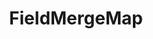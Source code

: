 ---
optionsClassName: FieldMergeMapOptions
optionsClassFullName: MigrationTools.Tools.FieldMergeMapOptions
configurationSamples:
- name: confinguration.json
  description: 
  code: >-
    {
      "MigrationTools": {
        "CommonTools": {
          "FieldMappingTool": {
            "FieldMaps": [
              {
                "FieldMapType": "FieldMergeMap",
                "sourceFields": null,
                "targetField": null,
                "formatExpression": null,
                "ApplyTo": []
              }
            ]
          }
        }
      }
    }
  sampleFor: MigrationTools.Tools.FieldMergeMapOptions
- name: defaults
  description: 
  code: >-
    {
      "MigrationTools": {
        "CommonTools": {
          "FieldMappingTool": {
            "FieldMapDefaults": {
              "FieldMergeMap": []
            }
          }
        }
      }
    }
  sampleFor: MigrationTools.Tools.FieldMergeMapOptions
- name: Classic
  description: 
  code: >-
    {
      "$type": "FieldMergeMapOptions",
      "sourceFields": null,
      "targetField": null,
      "formatExpression": null,
      "ApplyTo": []
    }
  sampleFor: MigrationTools.Tools.FieldMergeMapOptions
description: missng XML code comments
className: FieldMergeMap
typeName: FieldMaps
architecture: 
options:
- parameterName: ApplyTo
  type: List
  description: missng XML code comments
  defaultValue: missng XML code comments
- parameterName: formatExpression
  type: String
  description: missng XML code comments
  defaultValue: missng XML code comments
- parameterName: sourceFields
  type: List
  description: missng XML code comments
  defaultValue: missng XML code comments
- parameterName: targetField
  type: String
  description: missng XML code comments
  defaultValue: missng XML code comments
status: missng XML code comments
processingTarget: missng XML code comments
classFile: /src/MigrationTools.Clients.AzureDevops.ObjectModel/Tools/FieldMappingTool/FieldMaps/FieldMergeMap.cs
optionsClassFile: /src/MigrationTools/Tools/FieldMappingTool/FieldMaps/FieldMergeMapOptions.cs

redirectFrom:
- /Reference/FieldMaps/FieldMergeMapOptions/
layout: reference
toc: true
permalink: /Reference/FieldMaps/FieldMergeMap/
title: FieldMergeMap
categories:
- FieldMaps
- 
topics:
- topic: notes
  path: /docs/Reference/FieldMaps/FieldMergeMap-notes.md
  exists: false
  markdown: ''
- topic: introduction
  path: /docs/Reference/FieldMaps/FieldMergeMap-introduction.md
  exists: false
  markdown: ''

---